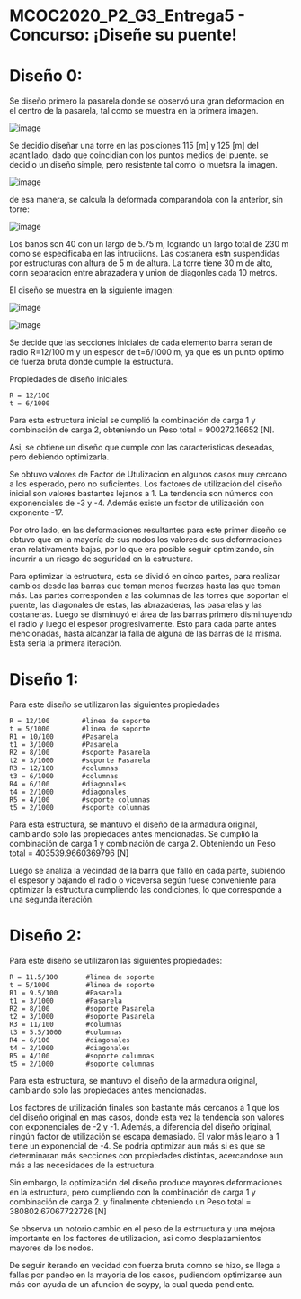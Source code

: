 # MCOC2020_P2_G3_Entrega5 - Concurso: ¡Diseñe su puente!

# Diseño 0:

Se diseño primero la pasarela donde se observó una gran deformacion en el centro de la pasarela, tal como se muestra en la primera imagen.

![image](https://user-images.githubusercontent.com/69157203/96669275-49f53a80-1333-11eb-86de-0bb6248d56b6.png)

Se decidio diseñar una torre en las posiciones 115 [m] y 125 [m] del acantilado, dado que coincidian con los puntos medios del puente. se decidio un diseño simple, pero resistente tal como lo muetsra la imagen.

![image](https://user-images.githubusercontent.com/69157203/96669442-9fc9e280-1333-11eb-8115-0ca88799f22a.png)

de esa manera, se calcula la deformada comparandola con la anterior, sin torre:

![image](https://user-images.githubusercontent.com/69157203/96669505-bcfeb100-1333-11eb-8528-5749d5154abb.png)

Los banos son 40 con un largo de 5.75 m, logrando un largo total de 230 m como se especificaba en las intruciions. Las costanera estn suspendidas por estructuras con altura de 5 m de altura. La torre tiene 30 m de alto, conn separacion entre abrazadera y union de diagonles cada 10 metros.

El diseño se muestra en la siguiente imagen:

![image](https://user-images.githubusercontent.com/69157203/96669954-ac9b0600-1334-11eb-9c3b-e3abb51f75aa.png)

![image](https://user-images.githubusercontent.com/69157203/96669442-9fc9e280-1333-11eb-8115-0ca88799f22a.png)

Se decide que las secciones iniciales de cada elemento barra seran de radio R=12/100 m y un espesor de t=6/1000 m, ya que es un punto optimo de fuerza bruta donde cumple la estructura. 

Propiedades de diseño iniciales:

```
R = 12/100      
t = 6/1000       
```

Para esta estructura inicial se cumplió la combinación de carga 1 y combinación de carga 2,
obteniendo un Peso total = 900272.16652 [N].

Asi, se obtiene un diseño que cumple con las caracteristicas deseadas, pero debiendo optimizarla. 

Se obtuvo valores de Factor de Utulizacion en algunos casos muy cercano a los esperado, pero no suficientes. Los factores de utilización del diseño inicial son valores bastantes lejanos a 1. La tendencia son números con exponenciales de -3 y -4. Además existe un factor de utilización con exponente -17.

Por otro lado, en las deformaciones resultantes para este primer diseño se obtuvo que en la mayoría de sus nodos los valores de sus deformaciones eran relativamente bajas, por lo que era posible seguir optimizando, sin incurrir a un riesgo de seguridad en la estructura.


Para optimizar la estructura, esta se dividió en cinco partes, para realizar cambios desde las barras que toman menos fuerzas hasta las que toman más. Las partes corresponden a las columnas de las torres que soportan el puente, las diagonales de estas, las abrazaderas, las pasarelas y las costaneras. Luego se disminuyó el área de las barras primero disminuyendo el radio y luego el espesor progresivamente. Esto para cada parte antes mencionadas, hasta alcanzar la falla de alguna de las barras de la misma. Esta sería la primera iteración.

# Diseño 1:

Para este diseño se utilizaron las siguientes propiedades

```
R = 12/100        #linea de soporte
t = 5/1000        #linea de soporte
R1 = 10/100       #Pasarela
t1 = 3/1000       #Pasarela
R2 = 8/100        #soporte Pasarela
t2 = 3/1000       #soporte Pasarela
R3 = 12/100       #columnas
t3 = 6/1000       #columnas
R4 = 6/100        #diagonales
t4 = 2/1000       #diagonales
R5 = 4/100        #soporte columnas
t5 = 2/1000       #soporte columnas
```

Para esta estructura, se mantuvo el diseño de la armadura original, cambiando solo las propiedades antes mencionadas. 
Se cumplió la combinación de carga 1 y combinación de carga 2.
Obteniendo un Peso total = 403539.9660369796 [N]

Luego se analiza la vecindad de la barra que falló en cada parte, subiendo el espesor y bajando el radio o viceversa según fuese conveniente para optimizar la estructura cumpliendo las condiciones, lo que corresponde a una segunda iteración.


# Diseño 2:

Para este diseño se utilizaron las siguientes propiedades:

```
R = 11.5/100       #linea de soporte
t = 5/1000         #linea de soporte
R1 = 9.5/100       #Pasarela
t1 = 3/1000        #Pasarela
R2 = 8/100         #soporte Pasarela
t2 = 3/1000        #soporte Pasarela
R3 = 11/100        #columnas
t3 = 5.5/1000      #columnas
R4 = 6/100         #diagonales
t4 = 2/1000        #diagonales
R5 = 4/100         #soporte columnas
t5 = 2/1000        #soporte columnas
```

Para esta estructura, se mantuvo el diseño de la armadura original, cambiando solo las propiedades antes mencionadas. 

Los factores de utilización finales son bastante más cercanos a 1 que los del diseño original en mas casos, donde esta vez la tendencia son valores con exponenciales de -2 y -1.  Además, a diferencia del diseño original, ningún factor de utilización se escapa demasiado. El valor más lejano a 1 tiene un exponencial de -4. Se podria optimizar aun más si es que se determinaran más secciones con propiedades distintas, acercandose aun más a las necesidades de la estructura.

Sin embargo, la optimización del diseño produce mayores deformaciones en la estructura, pero cumpliendo con la combinación de carga 1 y combinación de carga 2.
y finalmente obteniendo un Peso total = 380802.67067722726 [N]

Se observa un notorio cambio en el peso de la estrructura y una mejora importante en los factores de utilizacion, asi como desplazamientos mayores de los nodos.

De seguir iterando en vecidad con fuerza bruta comno se hizo, se llega a fallas por pandeo en la mayoria de los casos, pudiendom optimizarse aun más con ayuda de un afuncion de scypy, la cual queda pendiente.

